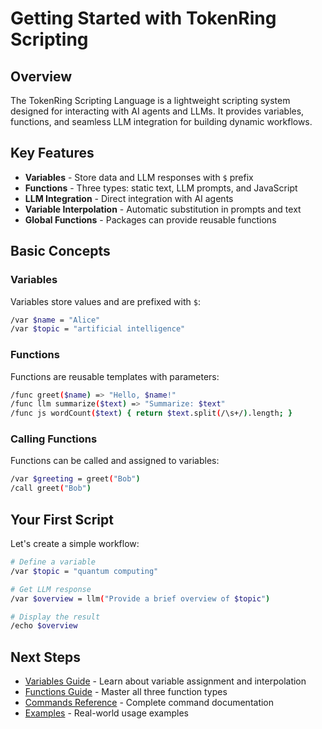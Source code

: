 # Getting Started with TokenRing Scripting

## Overview

The TokenRing Scripting Language is a lightweight scripting system designed for interacting with AI agents and LLMs. It provides variables, functions, and seamless LLM integration for building dynamic workflows.

## Key Features

- **Variables** - Store data and LLM responses with `$` prefix
- **Functions** - Three types: static text, LLM prompts, and JavaScript
- **LLM Integration** - Direct integration with AI agents
- **Variable Interpolation** - Automatic substitution in prompts and text
- **Global Functions** - Packages can provide reusable functions

## Basic Concepts

### Variables

Variables store values and are prefixed with `$`:

```bash
/var $name = "Alice"
/var $topic = "artificial intelligence"
```

### Functions

Functions are reusable templates with parameters:

```bash
/func greet($name) => "Hello, $name!"
/func llm summarize($text) => "Summarize: $text"
/func js wordCount($text) { return $text.split(/\s+/).length; }
```

### Calling Functions

Functions can be called and assigned to variables:

```bash
/var $greeting = greet("Bob")
/call greet("Bob")
```

## Your First Script

Let's create a simple workflow:

```bash
# Define a variable
/var $topic = "quantum computing"

# Get LLM response
/var $overview = llm("Provide a brief overview of $topic")

# Display the result
/echo $overview
```

## Next Steps

- [Variables Guide](02-variables.md) - Learn about variable assignment and interpolation
- [Functions Guide](03-functions.md) - Master all three function types
- [Commands Reference](04-commands.md) - Complete command documentation
- [Examples](05-examples.md) - Real-world usage examples
